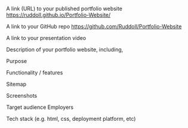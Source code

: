 A link (URL) to your published portfolio website
https://ruddoll.github.io/Portfolio-Website/

A link to your GitHub repo
https://github.com/Ruddoll/Portfolio-Website

A link to your presentation video

Description of your portfolio website, including,

Purpose

Functionality / features

Sitemap

Screenshots

Target audience
Employers

Tech stack (e.g. html, css, deployment platform, etc)